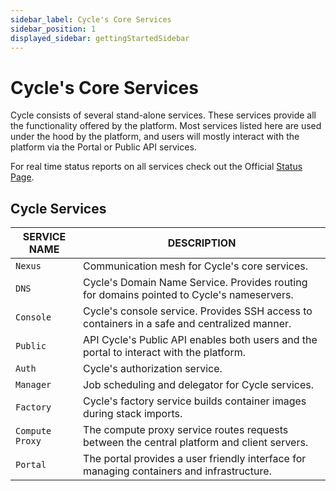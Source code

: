 ```yaml
---
sidebar_label: Cycle's Core Services
sidebar_position: 1
displayed_sidebar: gettingStartedSidebar
---
```


# Cycle's Core Services

Cycle consists of several stand-alone services. These services provide all the functionality offered by the platform. Most services listed here are used under the hood by the platform, and users will mostly interact with the platform via the Portal or Public API services.

For real time status reports on all services check out the Official [Status Page](https://status.cycle.io).
## Cycle Services

| SERVICE NAME  | DESCRIPTION                                                                                  |
| ------------- | -------------------------------------------------------------------------------------------- |
| `Nexus `        | Communication mesh for Cycle's core services.                                                |
| `DNS`          | Cycle's Domain Name Service. Provides routing for domains pointed to Cycle's nameservers.    |
| `Console`       | Cycle's console service. Provides SSH access to containers in a safe and centralized manner. |
| `Public`        | API Cycle's Public API enables both users and the portal to interact with the platform.      |
| `Auth`          | Cycle's authorization service.                                                               |
| `Manager`       | Job scheduling and delegator for Cycle services.                                             |
| `Factory`       | Cycle's factory service builds container images during stack imports.                        |
| `Compute Proxy` | The compute proxy service routes requests between the central platform and client servers.   |
| `Portal`        | The portal provides a user friendly interface for managing containers and infrastructure.    |
